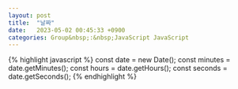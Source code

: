 ```yaml
---
layout: post
title:  "날짜"
date:   2023-05-02 00:45:33 +0900
categories: Group&nbsp;:&nbsp;JavaScript JavaScript
---
```


{% highlight javascript %}
    const date = new Date();
    const minutes = date.getMinutes();
    const hours = date.getHours();
    const seconds = date.getSeconds();
{% endhighlight %}